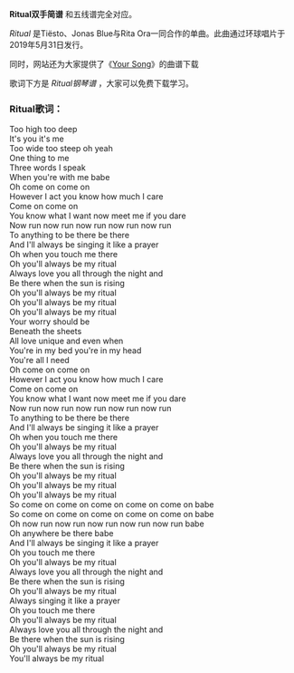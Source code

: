 

**Ritual双手简谱** 和五线谱完全对应。

_Ritual_ 是Tiësto、Jonas Blue与Rita Ora一同合作的单曲。此曲通过环球唱片于2019年5月31日发行。

同时，网站还为大家提供了《[Your Song](Music-7927-Your-Song-Rita-Ora.html "Your Song")》的曲谱下载

歌词下方是 _Ritual钢琴谱_ ，大家可以免费下载学习。

### Ritual歌词：

Too high too deep  
It's you it's me  
Too wide too steep oh yeah  
One thing to me  
Three words I speak  
When you're with me babe  
Oh come on come on  
However I act you know how much I care  
Come on come on  
You know what I want now meet me if you dare  
Now run now run now run now run now run  
To anything to be there be there  
And I'll always be singing it like a prayer  
Oh when you touch me there  
Oh you'll always be my ritual  
Always love you all through the night and  
Be there when the sun is rising  
Oh you'll always be my ritual  
Oh you'll always be my ritual  
Oh you'll always be my ritual  
Your worry should be  
Beneath the sheets  
All love unique and even when  
You're in my bed you're in my head  
You're all I need  
Oh come on come on  
However I act you know how much I care  
Come on come on  
You know what I want now meet me if you dare  
Now run now run now run now run now run  
To anything to be there be there  
And I'll always be singing it like a prayer  
Oh when you touch me there  
Oh you'll always be my ritual  
Always love you all through the night and  
Be there when the sun is rising  
Oh you'll always be my ritual  
Oh you'll always be my ritual  
Oh you'll always be my ritual  
So come on come on come on come on come on babe  
So come on come on come on come on come on babe  
Oh now run now run now run now run now run babe  
Oh anywhere be there babe  
And I'll always be singing it like a prayer  
Oh you touch me there  
Oh you'll always be my ritual  
Always love you all through the night and  
Be there when the sun is rising  
Oh you'll always be my ritual  
Always singing it like a prayer  
Oh you touch me there  
Oh you'll always be my ritual  
Always love you all through the night and  
Be there when the sun is rising  
Oh you'll always be my ritual  
You'll always be my ritual


